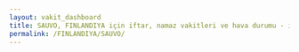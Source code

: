 ```yaml
---
layout: vakit_dashboard
title: SAUVO, FINLANDIYA için iftar, namaz vakitleri ve hava durumu - ilçe/eyalet seç
permalink: /FINLANDIYA/SAUVO/
---
```


<script type="text/javascript">
  var GLOBAL_COUNTRY = 'FINLANDIYA';
  var GLOBAL_CITY = 'SAUVO';
  var GLOBAL_STATE = '';
  var lat = 72;
  var lon = 21;
</script>
